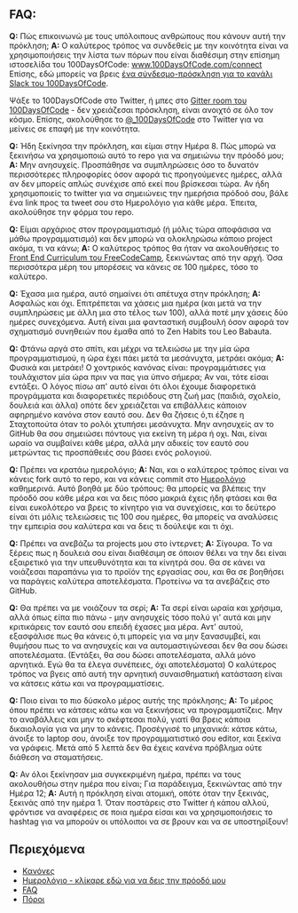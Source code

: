 ## FAQ:
  **Q:** Πώς επικοινωνώ με τους υπόλοιπους ανθρώπους που κάνουν αυτή την πρόκληση;
  **A:** Ο καλύτερος τρόπος να συνδεθείς με την κοινότητα είναι να χρησιμοποιήσεις την λίστα των πόρων που είναι διαθέσιμη στην επίσημη ιστοσελίδα του 100DaysOfCode:
  www.100DaysOfCode.com/connect
  Επίσης, εδώ μπορείς να βρεις [ένα σύνδεσμο-πρόσκληση για το κανάλι Slack του 100DaysOfCode](https://www.100daysofcode.com/slack).

  Ψάξε το 100DaysOfCode στο Twitter, ή μπες στο [Gitter room του 100DaysOfCode](https://gitter.im/Kallaway/100DaysOfCode) - δεν χρειάζεσαι πρόσκληση, είναι ανοιχτό σε όλο τον κόσμο. Επίσης, ακολούθησε το [@_100DaysOfCode](https://twitter.com/_100DaysOfCode) στο Twitter για να μείνεις σε επαφή με την κοινότητα.

  **Q:** Ήδη ξεκίνησα την πρόκληση, και είμαι στην Ημέρα 8. Πώς μπορώ να ξεκινήσω να χρησιμοποιώ αυτό το repo για να σημειώνω την πρόοδό μου;
  **A:** Μην ανησυχείς. Προσπάθησε να συμπληρώσεις όσο το δυνατόν περισσότερες πληροφορίες όσον αφορά τις προηγούμενες ημέρες, αλλά αν δεν μπορείς απλώς συνέχισε από εκεί που βρίσκεσαι τώρα. Αν ήδη χρησιμοποιείς το twitter για να σημειώνεις την ημερήσια πρόδοό σου, βάλε ένα link προς τα tweet σου στο Ημερολόγιο για κάθε μέρα.
  Έπειτα, ακολούθησε την φόρμα του repo.

  **Q:** Είμαι αρχάριος στον προγραμματισμό (ή μόλις τώρα αποφάσισα να μάθω προγραμματισμό) και δεν μπορώ να ολοκληρώσω κάποιο project ακόμα, τι να κάνω;
  **A:** Ο καλύτερος τρόπος θα ήταν να ακολουθήσεις το [Front End Curriculum του FreeCodeCamp](https://www.freecodecamp.com/), ξεκινώντας από την αρχή. Όσα περισσότερα μέρη του μπορέσεις να κάνεις σε 100 ημέρες, τόσο το καλύτερο.

  **Q:** Έχασα μια ημέρα, αυτό σημαίνει ότι απέτυχα στην πρόκληση;
  **Α:** Ασφαλώς και όχι. Επιτρέπεται να χάσεις μια ημέρα (και μετά να την συμπληρώσεις με άλλη μια στο τέλος των 100), αλλά ποτέ μην χάσεις δύο ημέρες συνεχόμενα. Αυτή είναι μια φανταστική συμβουλή όσον αφορά τον σχηματισμό συνηθειών που έμαθα από το Zen Habits του Leo Babauta.

  **Q:** Φτάνω αργά στο σπίτι, και μέχρι να τελειώσω με την μία ώρα προγραμματισμού, η ώρα έχει πάει μετά τα μεσάνυχτα, μετράει ακόμα;
  **Α:** Φυσικά και μετράει! Ο χοντρικός κανόνας είναι: προγραμμάτισες για τουλάχιστον μία ώρα πριν να πας για ύπνο σήμερα; Αν ναι, τότε είσαι εντάξει.
  Ο λόγος πίσω απ' αυτό είναι ότι όλοι έχουμε διαφορετικά προγράμματα και διαφορετικές περιόδους στη ζωή μας (παιδιά, σχολείο, δουλειά και άλλα) οπότε δεν χρειάζεται να επιβάλλεις κάποιον αφηρημένο κανόνα στον εαυτό σου. Δεν θα ζήσεις ό,τι έζησε η Σταχτοπούτα όταν το ρολόι χτυπήσει μεσάνυχτα. Μην ανησυχείς αν το GitHub θα σου σημειώσει πόντους για εκείνη τη μέρα ή οχι. Ναι, είναι ωραίο να συμβαίνει κάθε μέρα, αλλά μην αδικείς τον εαυτό σου μετρώντας τις προσπάθειές σου βάσει ενός ρολογιού.

  **Q:** Πρέπει να κρατάω ημερολόγιο;
  **Α:** Ναι, και ο καλύτερος τρόπος είναι να κάνεις fork αυτό το repo, και να κάνεις commit στο [Ημερολόγιο](log-el.md) καθημερινά. Αυτό βοηθά με δύο τρόπους: θα μπορείς να βλέπεις την πρόοδό σου κάθε μέρα και να δεις πόσο μακριά έχεις ήδη φτάσει και θα είναι ευκολότερο να βρεις το κίνητρο για να συνεχίσεις, και το δεύτερο είναι ότι μόλις τελειώσεις τις 100 σου ημέρες, θα μπορείς να αναλύσεις την εμπειρία σου καλύτερα και να δεις τι δούλεψε και τι όχι.

  **Q:** Πρέπει να ανεβάζω τα projects μου στο ίντερνετ;
  **Α:** Σίγουρα. Το να ξέρεις πως η δουλειά σου είναι διαθέσιμη σε όποιον θέλει να την δει είναι εξαιρετικό για την υπευθυνότητα και τα κίνητρά σου. Θα σε κάνει να νοιάζεσαι παραπάνω για το προϊόν της εργασίας σου, και θα σε βοηθήσει να παράγεις καλύτερα αποτελέσματα. Προτείνω να τα ανεβάζεις στο GitHub.

  **Q:** Θα πρέπει να με νοιάζουν τα σερί;
  **Α:** Τα σερί είναι ωραία και χρήσιμα, αλλά όπως είπα πιο πάνω - μην ανησυχείς τόσο πολύ γι' αυτά και μην κριτικάρεις τον εαυτό σου επειδή έχασες μια μέρα. Αντ' αυτού, εξασφάλισε πως θα κάνεις ό,τι μπορείς για να μην ξανασυμβεί, και θυμήσου πως το να ανησυχείς και να αυτομαστιγώνεσαι δεν θα σου δώσει αποτελέσματα. (Εντάξει, θα σου δώσει αποτελέσματα, αλλά μόνο αρνητικά. Εγώ θα τα έλεγα συνέπειες, όχι αποτελέσματα) Ο καλύτερος τρόπος να βγεις από αυτή την αρνητική συναισθηματική κατάσταση είναι να κάτσεις κάτω και να προγραμματίσεις.

  **Q:** Ποιο είναι το πιο δύσκολο μέρος αυτής της πρόκλησης;
  **A:** Το μέρος όπου πρέπει να κάτσεις κάτω και να ξεκινήσεις να προγραμματίζεις. Μην το αναβάλλεις και μην το σκέφτεσαι πολύ, γιατί θα βρεις κάποια δικαιολογία για να μην το κάνεις. Προσέγγισέ το μηχανικά: κάτσε κάτω, άνοιξε το laptop σου, άνοιξε τον προγραμματιστικό σου editor, και ξεκίνα να γράφεις. Μετά από 5 λεπτά δεν θα έχεις κανένα πρόβλημα ούτε διάθεση να σταματήσεις.

  **Q:** Αν όλοι ξεκίνησαν μια συγκεκριμένη ημέρα, πρέπει να τους ακολουθήσω στην ημέρα που είναι; Για παράδειγμα, ξεκινώντας από την Ημέρα 12;
  **A:** Αυτή η πρόκληση είναι ατομική, οπότε όταν την ξεκινάς, ξεκινάς από την ημέρα 1. Όταν ποστάρεις στο Twitter ή κάπου αλλού, φρόντισε να αναφέρεις σε ποια ημέρα είσαι και να χρησιμοποιήσεις το hashtag για να μπορούν οι υπόλοιποι να σε βρουν και να σε υποστηρίξουν!

## Περιεχόμενα
* [Κανόνες](rules-el.md)
* [Ημερολόγιο - κλίκαρε εδώ για να δεις την πρόοδό μου](log-el.md)
* [FAQ](FAQ-el.md)
* [Πόροι](resources-el.md)
